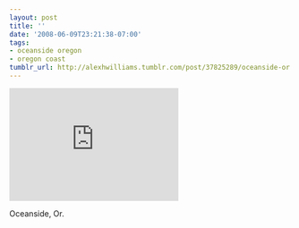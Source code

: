 ```yaml
---
layout: post
title: ''
date: '2008-06-09T23:21:38-07:00'
tags:
- oceanside oregon
- oregon coast
tumblr_url: http://alexhwilliams.tumblr.com/post/37825289/oceanside-or
---
```

<iframe scrolling="no" frameborder="0" width="302px" height="202px" src="http://www.iterasi.net/embedded/?sqrlitid=pOALy5F7FEesKCeuDBKAsQ"></iframe><br/><p>Oceanside, Or.</p>
